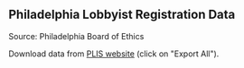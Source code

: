## Philadelphia Lobbyist Registration Data

Source: Philadelphia Board of Ethics

Download data from [PLIS website](http://plis.cloudapp.net/Public/wfSearch.aspx) (click on "Export All").